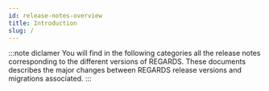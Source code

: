 ```yaml
---
id: release-notes-overview
title: Introduction
slug: /
---
```



:::note diclamer
You will find in the following categories all the release notes corresponding to the different versions of REGARDS. 
These documents describes the  major changes between REGARDS release versions and migrations associated.
:::
